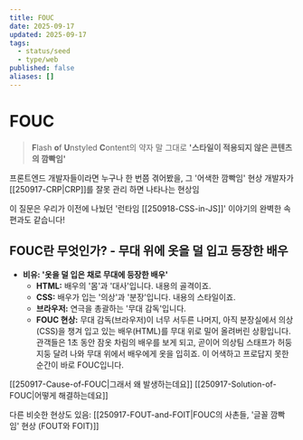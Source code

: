 ```yaml
---
title: FOUC
date: 2025-09-17
updated: 2025-09-17
tags:
  - status/seed
  - type/web
published: false
aliases: []
---
```

# FOUC
>**F**lash **o**f **U**nstyled **C**ontent의 약자
>말 그대로 **'스타일이 적용되지 않은 콘텐츠의 깜빡임'**

프론트엔드 개발자들이라면 누구나 한 번쯤 겪어봤을, 그 '어색한 깜빡임' 현상
개발자가 [[250917-CRP|CRP]]를 잘못 관리 하면 나타나는 현상임

이 질문은 우리가 이전에 나눴던 '런타임 [[250918-CSS-in-JS]]' 이야기의 완벽한 속편과도 같습니다!
## FOUC란 무엇인가? - 무대 위에 옷을 덜 입고 등장한 배우
- **비유: '옷을 덜 입은 채로 무대에 등장한 배우'**
    - **HTML:** 배우의 '몸'과 '대사'입니다. 내용의 골격이죠.
    - **CSS:** 배우가 입는 '의상'과 '분장'입니다. 내용의 스타일이죠.
    - **브라우저:** 연극을 총괄하는 '무대 감독'입니다.
    - **FOUC 현상:** 무대 감독(브라우저)이 너무 서두른 나머지, 아직 분장실에서 의상(CSS)을 챙겨 입고 있는 배우(HTML)를 무대 위로 밀어 올려버린 상황입니다. 관객들은 1초 동안 잠옷 차림의 배우를 보게 되고, 곧이어 의상팀 스태프가 허둥지둥 달려 나와 무대 위에서 배우에게 옷을 입히죠. 이 어색하고 프로답지 못한 순간이 바로 FOUC입니다.

[[250917-Cause-of-FOUC|그래서 왜 발생하는데요]]
[[250917-Solution-of-FOUC|어떻게 해결하는데요]]

다른 비슷한 현상도 있음:
[[250917-FOUT-and-FOIT|FOUC의 사촌들, '글꼴 깜빡임' 현상 (FOUT와 FOIT)]]
